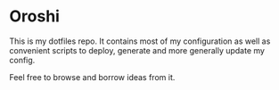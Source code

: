 Oroshi
======

This is my dotfiles repo. It contains most of my configuration as well as
convenient scripts to deploy, generate and more generally update my config.

Feel free to browse and borrow ideas from it.

